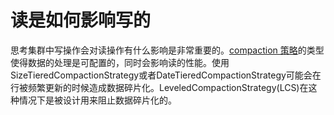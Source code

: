 # 读是如何影响写的 #

思考集群中写操作会对读操作有什么影响是非常重要的。[compaction 策略](http://docs.datastax.com/en/cassandra/3.0/cassandra/dml/dmlHowDataMaintain.html)的类型使得数据的处理是可配置的，同时会影响读的性能。使用SizeTieredCompactionStrategy或者DateTieredCompactionStrategy可能会在行被频繁更新的时候造成数据碎片化。LeveledCompactionStrategy(LCS)在这种情况下是被设计用来阻止数据碎片化的。